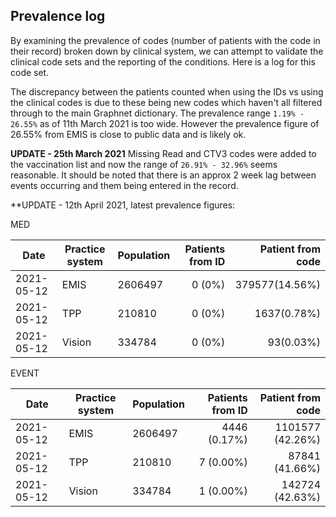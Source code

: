 ## Prevalence log

By examining the prevalence of codes (number of patients with the code in their record) broken down by clinical system, we can attempt to validate the clinical code sets and the reporting of the conditions. Here is a log for this code set.

The discrepancy between the patients counted when using the IDs vs using the clinical codes is due to these being new codes which haven't all filtered through to the main Graphnet dictionary. The prevalence range `1.19% - 26.55%` as of 11th March 2021 is too wide. However the prevalence figure of 26.55% from EMIS is close to public data and is likely ok.

**UPDATE - 25th March 2021** Missing Read and CTV3 codes were added to the vaccination list and now the range of `26.91% - 32.96%` seems reasonable. It should be noted that there is an approx 2 week lag between events occurring and them being entered in the record.

**UPDATE - 12th April 2021, latest prevalence figures:

MED

| Date       | Practice system | Population | Patients from ID | Patient from code |
| ---------- | --------------- | ---------- | ---------------: | ----------------: |
| 2021-05-12 | EMIS            | 2606497    |           0 (0%) |    379577(14.56%) |
| 2021-05-12 | TPP             | 210810	    |           0 (0%) |       1637(0.78%) |
| 2021-05-12 | Vision          | 334784	    |           0 (0%) |         93(0.03%) |

EVENT

| Date       | Practice system | Population | Patients from ID | Patient from code |
| ---------- | --------------- | ---------- | ---------------: | ----------------: |
| 2021-05-12 | 	EMIS	       | 2606497    |	4446 (0.17%)   |  1101577 (42.26%) |
| 2021-05-12 |	TPP	       | 210810	    |	7 (0.00%)      |    87841 (41.66%) |
| 2021-05-12 |	Vision	       | 334784	    |	1 (0.00%)      |   142724 (42.63%) |
